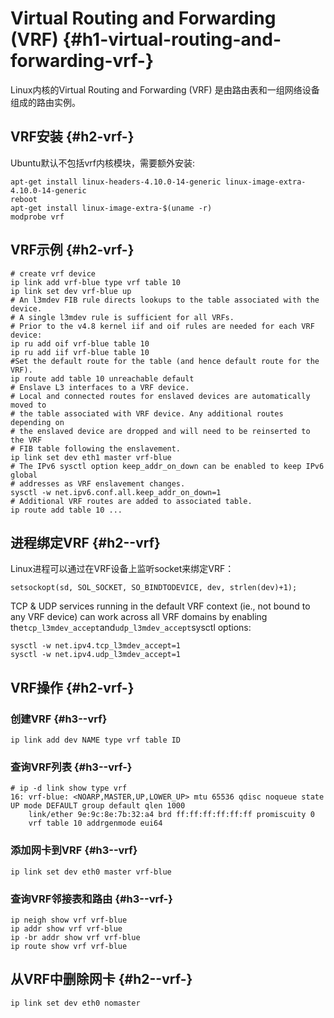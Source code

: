# Virtual Routing and Forwarding \(VRF\) {#h1-virtual-routing-and-forwarding-vrf-}

Linux内核的Virtual Routing and Forwarding \(VRF\) 是由路由表和一组网络设备组成的路由实例。

## VRF安装 {#h2-vrf-}

Ubuntu默认不包括vrf内核模块，需要额外安装:

```
apt-get install linux-headers-4.10.0-14-generic linux-image-extra-4.10.0-14-generic
reboot
apt-get install linux-image-extra-$(uname -r)
modprobe vrf
```

## VRF示例 {#h2-vrf-}

```
# create vrf device
ip link add vrf-blue type vrf table 10
ip link set dev vrf-blue up
# An l3mdev FIB rule directs lookups to the table associated with the device.
# A single l3mdev rule is sufficient for all VRFs.
# Prior to the v4.8 kernel iif and oif rules are needed for each VRF device:
ip ru add oif vrf-blue table 10
ip ru add iif vrf-blue table 10
#Set the default route for the table (and hence default route for the VRF).
ip route add table 10 unreachable default
# Enslave L3 interfaces to a VRF device.
# Local and connected routes for enslaved devices are automatically moved to
# the table associated with VRF device. Any additional routes depending on
# the enslaved device are dropped and will need to be reinserted to the VRF
# FIB table following the enslavement.
ip link set dev eth1 master vrf-blue
# The IPv6 sysctl option keep_addr_on_down can be enabled to keep IPv6 global
# addresses as VRF enslavement changes.
sysctl -w net.ipv6.conf.all.keep_addr_on_down=1
# Additional VRF routes are added to associated table.
ip route add table 10 ...
```

## 进程绑定VRF {#h2--vrf}

Linux进程可以通过在VRF设备上监听socket来绑定VRF：

```
setsockopt(sd, SOL_SOCKET, SO_BINDTODEVICE, dev, strlen(dev)+1);
```

TCP & UDP services running in the default VRF context \(ie., not bound to any VRF device\) can work across all VRF domains by enabling the`tcp_l3mdev_accept`and`udp_l3mdev_accept`sysctl options:

```
sysctl -w net.ipv4.tcp_l3mdev_accept=1
sysctl -w net.ipv4.udp_l3mdev_accept=1
```

## VRF操作 {#h2-vrf-}

### 创建VRF {#h3--vrf}

```
ip link add dev NAME type vrf table ID
```

### 查询VRF列表 {#h3--vrf-}

```
# ip -d link show type vrf
16: vrf-blue: <NOARP,MASTER,UP,LOWER_UP> mtu 65536 qdisc noqueue state UP mode DEFAULT group default qlen 1000
    link/ether 9e:9c:8e:7b:32:a4 brd ff:ff:ff:ff:ff:ff promiscuity 0
    vrf table 10 addrgenmode eui64
```

### 添加网卡到VRF {#h3--vrf}

```
ip link set dev eth0 master vrf-blue
```

### 查询VRF邻接表和路由 {#h3--vrf-}

```
ip neigh show vrf vrf-blue
ip addr show vrf vrf-blue
ip -br addr show vrf vrf-blue
ip route show vrf vrf-blue
```

## 从VRF中删除网卡 {#h2--vrf-}

```
ip link set dev eth0 nomaster
```



